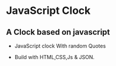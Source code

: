 # JavaScript Clock

## A Clock based on javascript

- JavaScript clock With random Quotes

- Build with HTML,CSS,Js & JSON.

